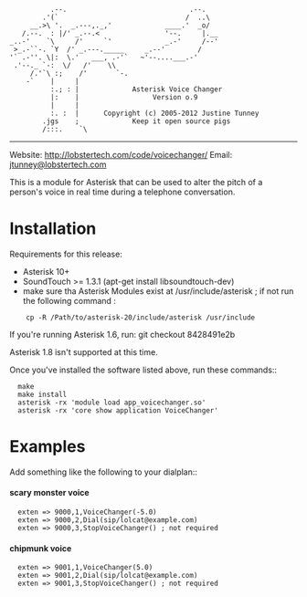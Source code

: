 
              .--.                              .--.
            .'(`                               /  ..\
         __.>\ '.  _.---,._,'             ____.'  _o/
       /.--.  : |/' _.--.<                '--.     |.__
    _..-'    `\     /'     `'             _.-'     /--'
     >_.-``-. `Y  /' _.---._____     _.--'        /
    '` .-''. \|:  \.'   ___, .-'`   ~'--....___.-'
     .'--._ `-:  \/   /'    \\
         /.'`\ :;    /'       `-.
        -`    |     |
              :.; : |             Asterisk Voice Changer
              |:    |                  Version o.9
              |     |
              :. :  |      Copyright (c) 2005-2012 Justine Tunney
            .jgs    ;             Keep it open source pigs
            /:::.    `\
----------------------------------------------------------------------

Website: <http://lobstertech.com/code/voicechanger/>
Email: <jtunney@lobstertech.com>

This is a module for Asterisk that can be used to alter the pitch of a
person's voice in real time during a telephone conversation.


Installation
============

Requirements for this release:

 - Asterisk 10+
 - SoundTouch >= 1.3.1   (apt-get install libsoundtouch-dev)
 - make sure tha Asterisk Modules exist at /usr/include/asterisk ; if not run the following command :
 
```
    cp -R /Path/to/asterisk-20/include/asterisk /usr/include 
```

If you're running Asterisk 1.6, run: git checkout 8428491e2b

Asterisk 1.8 isn't supported at this time.

Once you've installed the software listed above, run these commands::
```
  make
  make install
  asterisk -rx 'module load app_voicechanger.so'
  asterisk -rx 'core show application VoiceChanger'
```

Examples
========

Add something like the following to your dialplan::

  #### scary monster voice
```
  exten => 9000,1,VoiceChanger(-5.0)
  exten => 9000,2,Dial(sip/lolcat@example.com)
  exten => 9000,3,StopVoiceChanger() ; not required
```
  #### chipmunk voice
```  
  exten => 9001,1,VoiceChanger(5.0)
  exten => 9001,2,Dial(sip/lolcat@example.com)
  exten => 9001,3,StopVoiceChanger() ; not required
```
